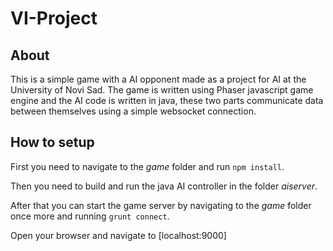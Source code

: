 # VI-Project
## About
This is a simple game with a AI opponent made as a project for AI at the University of Novi Sad.
The game is written using Phaser javascript game engine and the AI code is written in java, these two parts
communicate data between themselves using a simple websocket connection.

## How to setup
First you need to navigate to the *game* folder and run `npm install`.

Then you need to build and run the java AI controller in the folder *aiserver*.

After that you can start the game server by navigating to the *game* folder once more and running `grunt connect`.

Open your browser and navigate to [localhost:9000]